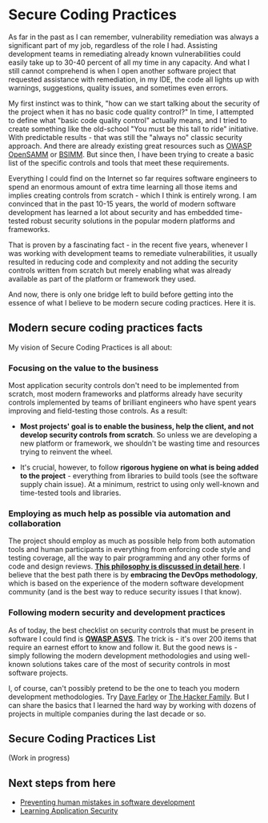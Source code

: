 # Secure Coding Practices

As far in the past as I can remember, vulnerability remediation was always a
significant part of my job, regardless of the role I had. Assisting development
teams in remediating already known vulnerabilities could easily take up to 30-40
percent of all my time in any capacity. And what I still cannot comprehend is
when I open another software project that requested assistance with remediation,
in my IDE, the code all lights up with warnings, suggestions, quality issues,
and sometimes even errors.

My first instinct was to think, "how can we start talking about the security of
the project when it has no basic code quality control?" In time, I attempted to
define what "basic code quality control" actually means, and I tried to create
something like the old-school "You must be this tall to ride" initiative. With
predictable results - that was still the "always no" classic security approach.
And there are already existing great resources such
as [OWASP OpenSAMM](https://owaspsamm.org/model)
or [BSIMM](https://www.bsimm.com/). But since then, I have been trying to create
a basic list of the specific controls and tools that meet these requirements.

Everything I could find on the Internet so far requires software engineers to
spend an enormous amount of extra time learning all those items and implies
creating controls from scratch - which I think is entirely wrong. I am convinced
that in the past 10-15 years, the world of modern software development has
learned a lot about security and has embedded time-tested robust security
solutions in the popular modern platforms and frameworks.

That is proven by a fascinating fact - in the recent five years, whenever I was
working with development teams to remediate vulnerabilities, it usually resulted
in reducing code and complexity and not adding the security controls written
from scratch but merely enabling what was already available as part of the
platform or framework they used.

And now, there is only one bridge left to build before getting into the essence
of what I believe to be modern secure coding practices. Here it is.

## Modern secure coding practices facts

My vision of Secure Coding Practices is all about:

### Focusing on the value to the business

Most application security controls don't need to be implemented from scratch,
most modern frameworks and platforms already have security controls implemented
by teams of brilliant engineers who have spent years improving and field-testing
those controls. As a result:

-   **Most projects' goal is to enable the business, help the client, and not
    develop security controls from scratch**. So unless we are developing a new
    platform or framework, we shouldn't be wasting time and resources trying to
    reinvent the wheel.

-   It's crucial, however, to follow **rigorous hygiene on what is being added
    to the project** - everything from libraries to build tools (see the
    software supply chain issue). At a minimum, restrict to using only
    well-known and time-tested tools and libraries.

### Employing as much help as possible via automation and collaboration

The project should employ as much as possible help from both automation tools
and human participants in everything from enforcing code style and testing
coverage, all the way to pair programming and any other forms of code and design
reviews. [**This philosophy is discussed in detail here**](../prevent). I believe that
the best path there is by **embracing the DevOps methodology**, which is based on
the experience of the modern software development community (and is the best way
to reduce security issues I that know).

### Following modern security and development practices

As of today, the best checklist on security controls that must be present in
software I could find is [**OWASP ASVS**](https://github.com/OWASP/ASVS). The trick
is - it's over 200 items that require an earnest effort to know and follow it.
But the good news is - simply following the modern development methodologies and
using well-known solutions takes care of the most of security controls in most
software projects.

I, of course, can't possibly pretend to be the one to teach you modern
development methodologies.
Try [Dave Farley](https://www.youtube.com/c/ContinuousDelivery) or
[The Hacker Family](https://www.youtube.com/channel/UCQHbfQOTapMI3EJdN1fQJPg). 
But I can share the basics that I learned the hard way by working with dozens of
projects in multiple companies during the last decade or so.

## Secure Coding Practices List

(Work in progress)

## Next steps from here

*   [Preventing human mistakes in software development](../prevent)
*   [Learning Application Security](../learn)

